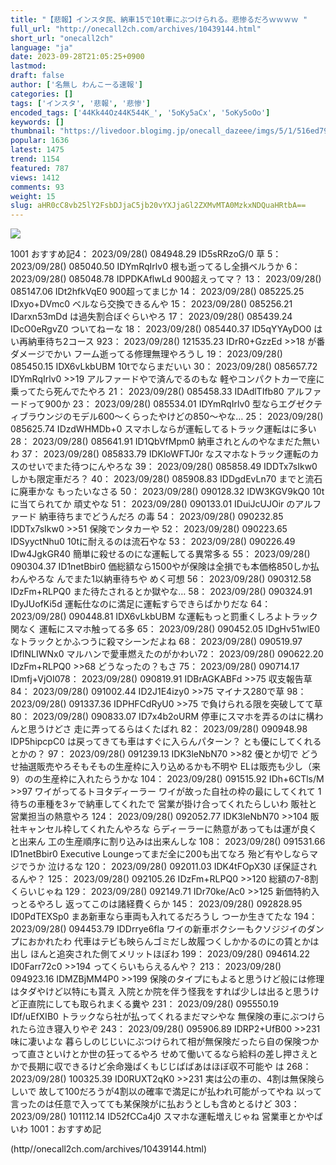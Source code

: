 ```yaml
---
title: "【悲報】インスタ民、納車15で10t車にぶつけられる。悲惨るだろｗｗｗｗ "
full_url: "http://onecall2ch.com/archives/10439144.html"
short_url: "onecall2ch"
language: "ja"
date: 2023-09-28T21:05:25+0900
lastmod: 
draft: false
author: ['名無し わんこーる速報']
categories: []
tags: ['インスタ', '悲報', '悲惨']
encoded_tags: ['44Kk44Oz44K544K_', '5oKy5aCx', '5oKy5oOo']
keywords: []
thumbnail: "https://livedoor.blogimg.jp/onecall_dazeee/imgs/5/1/516ed79d-s.jpg"
popular: 1636
latest: 1475
trend: 1154
featured: 787
views: 1412
comments: 93
weight: 15
slug: aHR0cC8vb25lY2FsbDJjaC5jb20vYXJjaGl2ZXMvMTA0MzkxNDQuaHRtbA==
---
```


![](https://livedoor.blogimg.jp/onecall_dazeee/imgs/5/1/516ed79d-s.jpg)

 1001 おすすめ記4： 2023/09/28() 084948.29 ID5sRRzoG/0 草 5： 2023/09/28() 085040.50 IDYmRqIrlv0 根も逝ってるし全損ベルうか 6： 2023/09/28() 085048.78 IDPDKAflwLd 900超えってマ？ 13： 2023/09/28() 085147.06 IDt2hfkVqE0 900超ってまじか 14： 2023/09/28() 085225.25 IDxyo+DVmc0 ベルなら交換できるんや 15： 2023/09/28() 085256.21 IDarxn53mDd は過失割合ぼぐらいやろ 17： 2023/09/28() 085439.24 IDcO0eRgvZ0 ついてねーな 18： 2023/09/28() 085440.37 ID5qYYAyDO0 はい再納車待ち2コース 923： 2023/09/28() 121535.23 IDrR0+GzzEd >>18 が番ダメージでかい フーム逝ってる修理無理やろうし 19： 2023/09/28() 085450.15 IDX6vLkbUBM 10tでならまだいい 30： 2023/09/28() 085657.72 IDYmRqIrlv0 >>19 アルファードやで済んでるのもな 軽やコンパクトカーで座に乗ってたら死んでたやろ 21： 2023/09/28() 085458.33 IDAdlTIfb80 アルファードって900か 23： 2023/09/28() 085534.01 IDYmRqIrlv0 型ならエグゼクティブラウンジのモデル600～くらったやけどの850～やな… 25： 2023/09/28() 085625.74 IDzdWHMDb+0 スマホしならが運転してるトラック運転はに多い 28： 2023/09/28() 085641.91 ID1QbVfMpm0 納車されとんのやなまだた無いわ 37： 2023/09/28() 085833.79 IDKloWFTJ0r なスマホなトラック運転のカスのせいでまた待つにんやろな 39： 2023/09/28() 085858.49 IDDTx7sIkw0 しかも限定車だろ？ 40： 2023/09/28() 085908.83 IDDgdEvLn70 までと流石に廃車かな もったいなさる 50： 2023/09/28() 090128.32 IDW3KGV9kQ0 10tに当てられてか 頑丈やな 51： 2023/09/28() 090133.01 IDuiJcUJOir のアルファード 納車待ちまでどうんだろ の毒 54： 2023/09/28() 090232.85 IDDTx7sIkw0 >>51 保険でンタカーや 52： 2023/09/28() 090223.65 IDSyyctNhu0 10tに耐えるのは流石やな 53： 2023/09/28() 090226.49 IDw4JgkGR40 簡単に殺せるのにな運転してる異常多る 55： 2023/09/28() 090304.37 ID1netBbir0 価総額なら1500やが保険は全損でも本価格850しか払わんやろな んでまた1以納車待ちや めく可想 56： 2023/09/28() 090312.58 IDzFm+RLPQ0 また待たされるとか獄やな… 58： 2023/09/28() 090324.91 IDyJUofKi5d 運転仕なのに満足に運転すらできらばかりだな 64： 2023/09/28() 090448.81 IDX6vLkbUBM な運転もっと罰重くしろよトラック関なく 運転にスマホ触ってる多 65： 2023/09/28() 090452.05 IDgHv51wlE0 なトラックとかふつうに殺マシーンだよね 68： 2023/09/28() 090519.97 IDflNLIWNx0 マルハンで愛車燃えたのがかわい72： 2023/09/28() 090622.20 IDzFm+RLPQ0 >>68 どうなったの？もさ 75： 2023/09/28() 090714.17 IDmfj+VjOI078： 2023/09/28() 090819.91 IDBrAGKABFd >>75 収支報告草 84： 2023/09/28() 091002.44 ID2J1E4izy0 >>75 マイナス280で草 98： 2023/09/28() 091337.36 IDPHFCdRyU0 >>75 で負けられる限を突破してて草 80： 2023/09/28() 090833.07 ID7x4b2oURM 停車にスマホを弄るのはに構わんと思うけどさ 走に弄ってるらはくたばれ 82： 2023/09/28() 090948.98 IDP5hipcpC0 は戻ってきても車はすぐに入らんパターン？ とも優にしてくれるとかの？ 97： 2023/09/28() 091239.13 IDK3leNbN70 >>82 優とか切で どうせ抽選販売やろそもそもの生産枠に入り込めるかも不明や ELは販売も少し（来9）のの生産枠に入れたらうかな 104： 2023/09/28() 091515.92 IDh+6CTls/M >>97 ワイがってるトヨタディーラー ワイが故った自社の枠の最にしてくれて 1待ちの車種を3ヶで納車してくれたで 営業が掛け合ってくれたらしいわ 販社と営業担当の熱意やろ 124： 2023/09/28() 092052.77 IDK3leNbN70 >>104 販社キャンセル枠してくれたんやろな らディーラーに熱意があってもは運が良くと出来ん 工の生産順序に割り込みは出来んしな 108： 2023/09/28() 091531.66 ID1netBbir0 Executive Loungeってまだ全に200も出てなろ 殆ど有やしならマジでうか 泣けるな 120： 2023/09/28() 092011.03 IDK4tFOpX30 ぼ保証されるんや？ 125： 2023/09/28() 092105.26 IDzFm+RLPQ0 >>120 総額の7-8割くらいじゃね 129： 2023/09/28() 092149.71 IDr70ke/Ac0 >>125 新価特約入っとるやろし 返ってこのは諸経費くらか 145： 2023/09/28() 092828.95 ID0PdTEXSp0 まあ新車なら車両も入れてるだろうし つーか生きてたな 194： 2023/09/28() 094453.79 IDDrrye6fla ワイの新車ボクシーもクソジジイのダンプにおかれたわ 代車はテビも映らんゴミだし故履つくしかかるのにの賃とかは出し ほんと追突された側てメリットほぼわ 199： 2023/09/28() 094614.22 ID0Farr72c0 >>194 ってくらいもらえるんや？ 213： 2023/09/28() 094923.16 IDMZBjMM4P0 >>199 保険のタイプにもよると思うけど般には修理はタダやけど以特にも貰え 入院とか院を伴う怪我をすれば少しは出ると思うけど正直院にしても取られまくる糞や 231： 2023/09/28() 095550.19 IDf/uEfXIB0 トラックなら社が払ってくれるまだマシやな 無保険の車にぶつけられたら泣き寝入りやぞ 243： 2023/09/28() 095906.89 IDRP2+UfB00 >>231 味に凄いよな 暮らしのじじいにぶつけられて相が無保険だったら自の保険つかって直さといけとか世の狂ってるやろ せめて働いてるなら給料の差し押さえとかで長期に収できるけど余命幾ばくもじじばばあはほぼ収不可能や は 268： 2023/09/28() 100325.39 ID0RUXT2qK0 >>231 実は公の車の、4割は無保険らしいで 故して100だろうが4割以の確率で満足にが払われ可能がってやね 以って言ったのは任意で入ってても某保険がに払おうとしも含めとるけど 303： 2023/09/28() 101112.14 ID52fCCa4j0 スマホな運転増えじゃね 営業車とかやばいわ 1001：おすすめ記

(http//onecall2ch.com/archives/10439144.html)

